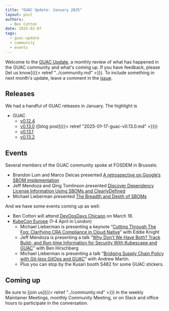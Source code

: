 ```yaml
---
title: "GUAC Update: January 2025"
layout: post
authors: 
  - Ben Cotton
date: 2025-02-07
tags:
  - guac-update
  - community
  - events
---
```


Welcome to the [GUAC Update](/tags/guac-update), a monthly review of what has happened in the GUAC community and what's coming up.
If you have feedback, please [let us know]({{< relref "../community.md" >}}).
To include something in next month's update, leave a comment in the [issue](https://github.com/guacsec/guac-landing/issues/127).

## Releases

We had a handful of GUAC releases in January.
The highlight is

* GUAC
  * [v0.12.4](https://github.com/guacsec/guac/releases/tag/v0.12.4)
  * [v0.13.0](https://github.com/guacsec/guac/releases/tag/v0.13.0) ([blog post]({{< relref "2025-01-17-guac-v0.13.0.md" >}}))
  * [v0.13.1](https://github.com/guacsec/guac/releases/tag/v0.13.1)
  * [v0.13.2](https://github.com/guacsec/guac/releases/tag/v0.13.2)

## Events

Several members of the GUAC community spoke at FOSDEM in Brussels:

* Brandon Lum and Marco Deicas presented [A retrospective on Google’s SBOM implementation](https://fosdem.org/2025/schedule/event/fosdem-2025-6074-a-retrospective-on-google-s-sbom-implementation/)
* Jeff Mendoza and Qing Tomlinson presented [Discover Dependency License Information Using SBOMs and ClearlyDefined](https://fosdem.org/2025/schedule/event/fosdem-2025-5839-discover-dependency-license-information-using-sboms-and-clearlydefined/)
* Michael Lieberman presented [The Breadth and Depth of SBOMs](https://fosdem.org/2025/schedule/event/fosdem-2025-6164-the-breadth-and-depth-of-sboms/)

And we have some events coming up as well:

* Ben Cotton will attend [DevOpsDays Chicago](https://devopsdays.org/events/2025-chicago/welcome/) on March 18.
* [KubeCon Europe](https://events.linuxfoundation.org/kubecon-cloudnativecon-europe/) (1-4 April in London)
    * Michael Lieberman is presenting a keynote “[Cutting Through The Fog: Clarifying CRA Compliance in Cloud Native](https://events.linuxfoundation.org/kubecon-cloudnativecon-europe/program/schedule/?_hsenc=p2ANqtz-_Bt8t9ThHyK9D8zm1KUzjEnVYWcPGCpISaP1EHMlSegDNDwV8iA2WoOJTaCEvoL0Dow0Ss9VJEyvzt9owaFbwOHW_oGQ&_hsmi=342547164&utm_campaign=KubeCon-EU-2025&utm_medium=email&utm_content=342547164&utm_source=hs_email)” with Eddie Knight
    * Jeff Mendoza is presenting a talk “[Why Don’t We Have Both? Track Build- and Run-time Information for Security With Kubescape and GUAC](https://events.linuxfoundation.org/kubecon-cloudnativecon-europe/program/schedule/?_hsenc=p2ANqtz-_Bt8t9ThHyK9D8zm1KUzjEnVYWcPGCpISaP1EHMlSegDNDwV8iA2WoOJTaCEvoL0Dow0Ss9VJEyvzt9owaFbwOHW_oGQ&_hsmi=342547164&utm_campaign=KubeCon-EU-2025&utm_medium=email&utm_content=342547164&utm_source=hs_email)” with Ben Hirschberg
    * Michael Lieberman is presenting a talk “[Bridging Supply Chain Policy with Git-less GitOps and GUAC](https://events.linuxfoundation.org/kubecon-cloudnativecon-europe/program/schedule/?_hsenc=p2ANqtz-_Bt8t9ThHyK9D8zm1KUzjEnVYWcPGCpISaP1EHMlSegDNDwV8iA2WoOJTaCEvoL0Dow0Ss9VJEyvzt9owaFbwOHW_oGQ&_hsmi=342547164&utm_campaign=KubeCon-EU-2025&utm_medium=email&utm_content=342547164&utm_source=hs_email)” with Andrew Martin.
    * Plus you can stop by the Kusari booth S482 for some GUAC stickers.

## Coming up

Be sure to [join us]({{< relref "../community.md" >}}) in the weekly Maintainer Meetings, monthly Community Meeting, or on Slack and office hours to participate in the conversation.